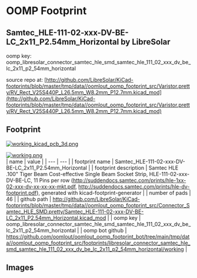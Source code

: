 # OOMP Footprint  
## Samtec_HLE-111-02-xxx-DV-BE-LC_2x11_P2.54mm_Horizontal  by LibreSolar  
  
oomp key: oomp_libresolar_connector_samtec_hle_smd_samtec_hle_111_02_xxx_dv_be_lc_2x11_p2_54mm_horizontal  
  
source repo at: [http://github.com/LibreSolar/KiCad-footprints/blob/master/tmp/data//oomlout_oomp_footprint_src/Varistor.pretty/RV_Rect_V25S440P_L26.5mm_W8.2mm_P12.7mm.kicad_mod](http://github.com/LibreSolar/KiCad-footprints/blob/master/tmp/data//oomlout_oomp_footprint_src/Varistor.pretty/RV_Rect_V25S440P_L26.5mm_W8.2mm_P12.7mm.kicad_mod)  
## Footprint  
  
[![working_kicad_pcb_3d.png](working_kicad_pcb_3d_600.png)](working_kicad_pcb_3d.png)  
  
[![working.png](working_600.png)](working.png)  
| name | value | 
| --- | --- | 
| footprint name | Samtec_HLE-111-02-xxx-DV-BE-LC_2x11_P2.54mm_Horizontal | 
| footprint description | Samtec HLE .100" Tiger Beam Cost-effective Single Beam Socket Strip, HLE-111-02-xxx-DV-BE-LC, 11 Pins per row (http://suddendocs.samtec.com/prints/hle-1xx-02-xxx-dv-xx-xx-xx-mkt.pdf, http://suddendocs.samtec.com/prints/hle-dv-footprint.pdf), generated with kicad-footprint-generator | 
| number of pads | 46 | 
| github path | http://github.com/LibreSolar/KiCad-footprints/blob/master/tmp/data//oomlout_oomp_footprint_src/Connector_Samtec_HLE_SMD.pretty/Samtec_HLE-111-02-xxx-DV-BE-LC_2x11_P2.54mm_Horizontal.kicad_mod | 
| oomp key | oomp_libresolar_connector_samtec_hle_smd_samtec_hle_111_02_xxx_dv_be_lc_2x11_p2_54mm_horizontal | 
| oomp bot github | https://github.com/oomlout/oomlout_oomp_footprint_bot/tree/main/tmp/data//oomlout_oomp_footprint_src/footprints/libresolar_connector_samtec_hle_smd_samtec_hle_111_02_xxx_dv_be_lc_2x11_p2_54mm_horizontal/working | 
## Images  
